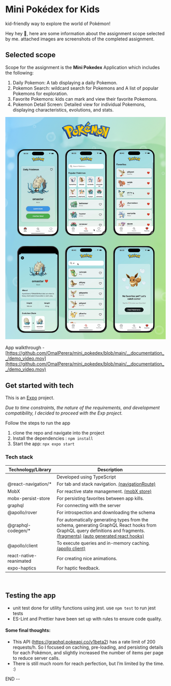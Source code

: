 # Mini Pokédex for Kids
kid-friendly way to explore the world of Pokémon!

Hey hey 👋, here are some information about the assignment scope selected by me. attached images are screenshots of the completed assignment.

## Selected scope

Scope for the assignment is the **Mini Pokedex** Application which includes the following:

1. Daily Pokemon: A tab displaying a daily Pokemon.
2. Pokemon Search: wildcard search for Pokemons and A list of popular Pokemons for exploration.
3. Favorite Pokemons: kids can mark and view their favorite Pokemons.
4. Pokemon Detail Screen: Detailed view for individual Pokemons, displaying characteristics, evolutions, and stats.


![developed screens](https://github.com/OmalPerera/mini_pokedex/blob/main/__documentation__/github_banner.png)

App walkthrough - [https://github.com/OmalPerera/mini_pokedex/blob/main/__documentation__/demo_video.mov](https://github.com/OmalPerera/mini_pokedex/blob/main/__documentation__/demo_video.mov)


## Get started with tech
This is an [Expo](https://expo.dev) project.

_Due to time constraints, the nature of the requirements, and development compatibility, I decided to proceed with the Exp project._

Follow the steps to run the app
1. clone the repo and navigate into the project
2. Install the dependencies : `npm install`
3. Start the app: `npx expo start`

### Tech stack

| Technology/Library       | Description  |
|--------------------------|-------------------|
|   | Developed using TypeScript|
| @react-navigation/*      | For tab and stack navigation. [(navigationRoute)](src/navigation/NavigationRouter.tsx) |
| MobX                     | For reactive state management. [(mobX store)](src/store/pokedex.store.ts) |
| mobx-persist-store       | For persisting favorites between app kills.  |
| graphql                  | For connecting with the server|
| @apollo/rover            | For introspection and downloading the schema|
| @graphql-codegen/*       | For automatically generating types from the schema, generating GraphQL React hooks from GraphQL query definitions and fragments. [(fragments)](src/api/queries/pokemon.gql) [(auto generated react hooks)](src/api/queries/pokemon.operations.generated.ts) |
| @apollo/client           | To execute queries and in-memory caching. [(apollo client)](src/api/apollo-client.ts) |
| react-native-reanimated  | For creating nice animations. |
| expo-haptics             | For haptic feedback. |


&nbsp;
<a id="test_app"></a>
## Testing the app
- unit test done for utility functions using jest. use `npm test` to run jest tests
- ES-Lint and Prettier have been set up with rules to ensure code quality.


#### Some final thoughts:

- This API (https://graphql.pokeapi.co/v1beta2) has a rate limit of 200 requests/h. So I focused on caching, pre-loading, and persisting details for each Pokémon, and slightly increased the number of items per page to reduce server calls.
- There is still much room for reach perfection, but I’m limited by the time. :)

END --
